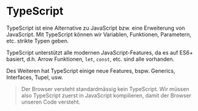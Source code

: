 # TypeScript

TypeScript ist eine Alternative zu JavaScript bzw. eine Erweiterung von JavaScript. Mit TypeScript können wir Variablen, Funktionen, Parametern, etc. strikte Typen geben.

TypeScript unterstützt alle modernen JavaScript-Features, da es auf ES6+ basiert, d.h. Arrow Funktionen, `let`, `const`, etc. sind alle vorhanden.

Des Weiteren hat TypeScript einige neue Features, bspw. Generics, Interfaces, Tupel, usw.

> Der Browser versteht standardmässig kein TypeScript. Wir müssen also TypeScript zuerst in JavaScript kompilieren, damit der Browser unseren Code versteht.
